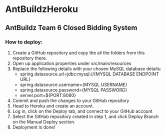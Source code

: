 # AntBuildzHeroku
## AntBuildz Team 6 Closed Bidding System

### How to deploy:
1. Create a GitHub repository and copy the all the folders from this repository there.
2. Open up application.properties under src/main/resources
3. Replace the following details with your chosen MySQL database details:
    * spring.datasource.url=jdbc:mysql://{MYSQL DATABASE ENDPOINT URL}
	* spring.datasource.username={MYSQL USERNAME}
	* spring.datasource.password={MYSQL PASSWORD}
	* server.port=${PORT:8080}
4. Commit and push the changes to your GitHub repository
5. Head to Heroku and create an account.
6. Log in, click on the Deploy tab, and connect to your GitHub account
7. Select the GitHub repository created in step 1, and click Deploy Branch on the Manual Deploy section.
8. Deployment is done!
